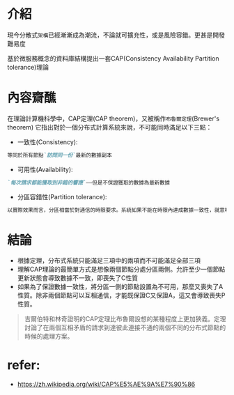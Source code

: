 # 介紹
現今分散式`架構`已經漸漸成為潮流，不論就可擴充性，或是風險容錯。更甚是開發難易度

基於微服務概念的資料庫結構提出一套CAP(Consistency Availability Partition tolerance)理論

# 內容齋醮
在理論計算機科學中，CAP定理(CAP theorem)，又被稱作`布魯爾定理`(Brewer's theorem)
它指出對於一個分布式計算系統來說，不可能同時滿足以下三點：

- 一致性(Consistency): 
```md
等同於所有節點`訪問同一份`最新的數據副本
```
- 可用性(Availability): 
```md
`每次請求都能獲取到非錯的響應`——但是不保證獲取的數據為最新數據
```
- 分區容錯性(Partition tolerance): 
```md
以實際效果而言，分區相當於對通信的時限要求。系統如果不能在時限內達成數據一致性，就意味著發生了分區的情況，必須就當前操作在C和A之間做出選擇
```

# 結論
- 根據定理，分布式系統只能滿足三項中的兩項而不可能滿足全部三項
- 理解CAP理論的最簡單方式是想像兩個節點分處分區兩側。允許至少一個節點更新狀態會導致數據不一致，即喪失了C性質
- 如果為了保證數據一致性，將分區一側的節點設置為不可用，那麼又喪失了A性質。除非兩個節點可以互相通信，才能既保證C又保證A，這又會導致喪失P性質。

> 吉爾伯特和林奇證明的CAP定理比布魯爾設想的某種程度上更加狹義。定理討論了在兩個互相矛盾的請求到達彼此連接不通的兩個不同的分布式節點的時候的處理方案。



# refer:
- https://zh.wikipedia.org/wiki/CAP%E5%AE%9A%E7%90%86